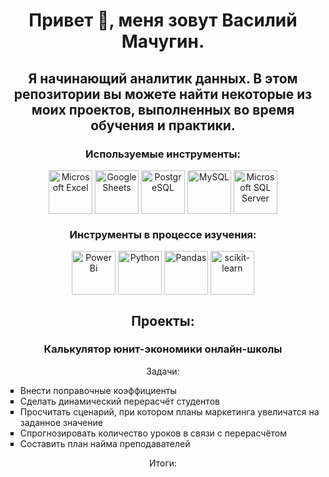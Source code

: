 <style>
  ul {
    list-style-type: square;
  }
</style>
<h1 align="center">Привет 👋, меня зовут Василий Мачугин.</h1>
<h2 align="center">Я начинающий аналитик данных. В этом репозитории вы можете найти некоторые из моих проектов, выполненных во время обучения и практики.</h2>
<h3 align="center">Используемые инструменты:</h3>
<p align="center">
<a href="https://www.microsoft.com/en-us/microsoft-365/excel" target="blank"><img align="center" src="https://github.com/ma4ugin/portfolio/blob/main/icons/msexcel.svg" alt="Microsoft Excel" style="height: 5em; width: 5em;"/></a>
<a href="https://sheets.google.com/" target="blank"><img align="center" src="https://github.com/ma4ugin/portfolio/blob/main/icons/googlesheets.svg" alt="Google Sheets" style="height: 5em; width: 5em;"/></a>
<a href="https://www.postgresql.org/" target="blank"><img align="center" src="https://github.com/ma4ugin/portfolio/blob/main/icons/postgresql.svg" alt="PostgreSQL" style="height: 5em; width: 5em;"/></a>
<a href="https://www.mysql.com/" target="blank"><img align="center" src="https://github.com/ma4ugin/portfolio/blob/main/icons/mysql.svg" alt="MySQL" style="height: 5em; width: 5em;"/></a>
<a href="https://www.microsoft.com/en-us/sql-server" target="blank"><img align="center" src="https://github.com/ma4ugin/portfolio/blob/main/icons/microsoftsqlserver.svg" alt="Microsoft SQL Server" style="height: 5em; width: 5em;"/></a>
</p>

<h3 align="center">Инструменты в процессе изучения:</h3>
<p align="center">
<a href="https://powerbi.microsoft.com/en-us/" target="blank"><img align="center" src="https://github.com/ma4ugin/portfolio/blob/main/icons/powerbi.svg" alt="PowerBi" style="height: 5em; width: 5em;"/></a>
<a href="https://www.python.org/" target="blank"><img align="center" src="https://github.com/ma4ugin/portfolio/blob/main/icons/python.svg" alt="Python" style="height: 5em; width: 5em;"/></a>
<a href="https://pandas.pydata.org/" target="blank"><img align="center" src="https://github.com/ma4ugin/portfolio/blob/main/icons/pandas.svg" alt="Pandas" style="height: 5em; width: 5em;"/></a>
<a href="https://scikit-learn.org/" target="blank"><img align="center" src="https://github.com/ma4ugin/portfolio/blob/main/icons/scikitlearn.svg" alt="scikit-learn" style="height: 5em; width: 5em;"/></a>
</p>
<h2 align="center"></h2>

<h2 align="center">Проекты:</h2>
<p align="center">
<h3 align="center"> Калькулятор юнит-экономики онлайн-школы </h3>
  
<p align="center">Задачи:</p>
<ul>
<li>Внести поправочные коэффициенты </li>
<li>Сделать динамический перерасчёт студентов </li>
<li>Просчитать сценарий, при котором планы маркетинга увеличатся на заданное значение </li> 
<li>Спрогнозировать количество уроков в связи с перерасчётом </li> 
<li>Составить план найма преподавателей </li>
</ul>
<p align="center">Итоги:</p>
</p>

